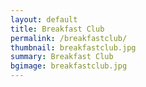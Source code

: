 ```yaml
---
layout: default
title: Breakfast Club
permalink: /breakfastclub/
thumbnail: breakfastclub.jpg
summary: Breakfast Club
bgimage: breakfastclub.jpg
---
```


<div id="indexHeader" {% if page.bgimage contains 'http' %} style="background-image: url({{ page.bgimage }})" {% else %} style="background-image: url(/img/{{ page.bgimage }})" {% endif %}> 
   <div class="testata "> 
    <!-- <a href="{{page.news-link}}"><h1 class="randomcolor"><strong>{{page.news-title}}</strong></h1>
      <h6 class="randomcolor"> <strong>{{page.news-summary}}</strong></h6>
      <br>
      <button class="randomcolor randomcolorbrd">
        More info
      </button>
    </a> -->
  </div>
</div> 
  